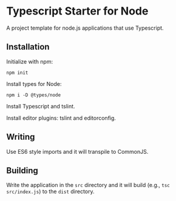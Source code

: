 # Typescript Starter for Node

A project template for node.js applications that use Typescript.


## Installation

Initialize with npm:

```text
npm init
```

Install types for Node:

```text
npm i -D @types/node
```

Install Typescript and tslint.

Install editor plugins: tslint and editorconfig.

## Writing

Use ES6 style imports and it will transpile to CommonJS.

## Building

Write the application in the `src` directory and it will build (e.g., `tsc src/index.js`) to the `dist` directory.
